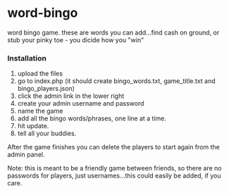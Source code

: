 # word-bingo
word bingo game. these are words you can add...find cash on ground, or stub your pinky toe - you dicide how you "win"

### Installation
1. upload the files
2. go to index.php (it should create bingo_words.txt, game_title.txt and bingo_players.json)
3. click the admin link in the lower right
4. create your admin username and password
5. name the game
6. add all the bingo words/phrases, one line at a time.
7. hit update.
8. tell all your buddies.

After the game finishes you can delete the players to start again from the admin panel.

Note: this is meant to be a friendly game between friends, so there are no passwords for players, just usernames...this could easily be added, if you care.
